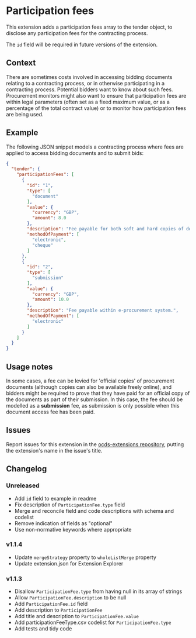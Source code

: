 # Participation fees

This extension adds a participation fees array to the tender object, to disclose any participation fees for the contracting process.

The `id` field will be required in future versions of the extension.

## Context

There are sometimes costs involved in accessing bidding documents relating to a contracting process, or in otherwise participating in a contracting process. Potential bidders want to know about such fees. Procurement monitors might also want to ensure that participation fees are within legal parameters (often set as a fixed maximum value, or as a percentage of the total contract value) or to monitor how participation fees are being used.

## Example

The following JSON snippet models a contracting process where fees are applied to access bidding documents and to submit bids:

```json
{
  "tender": {
    "participationFees": [
      {
        "id": "1",
        "type": [
          "document"
        ],
        "value": {
          "currency": "GBP",
          "amount": 8.0
        },
        "description": "Fee payable for both soft and hard copies of documents.",
        "methodOfPayment": [
          "electronic",
          "cheque"
        ]
      },
      {
        "id": "2",
        "type": [
          "submission"
        ],
        "value": {
          "currency": "GBP",
          "amount": 10.0
        },
        "description": "Fee payable within e-procurement system.",
        "methodOfPayment": [
          "electronic"
        ]
      }
    ]
  }
}
```

## Usage notes

In some cases, a fee can be levied for 'official copies' of procurement documents (although copies can also be available freely online), and bidders might be required to prove that they have paid for an official copy of the documents as part of their submission. In this case, the fee should be modelled as a **submission** fee, as submission is only possible when this document access fee has been paid.

## Issues

Report issues for this extension in the [ocds-extensions repository](https://github.com/open-contracting/ocds-extensions/issues), putting the extension's name in the issue's title.

## Changelog

### Unreleased

* Add `id` field to example in readme
* Fix description of `ParticipationFee.type` field
* Merge and reconcile field and code descriptions with schema and codelist
* Remove indication of fields as "optional"
* Use non-normative keywords where appropriate

### v1.1.4

* Update `mergeStrategy` property to `wholeListMerge` property
* Update extension.json for Extension Explorer

### v1.1.3

* Disallow `ParticipationFee.type` from having null in its array of strings
* Allow `ParticipationFee.description` to be null
* Add `ParticipationFee.id` field
* Add description to `ParticipationFee`
* Add title and description to `ParticipationFee.value`
* Add participationFeeType.csv codelist for `ParticipationFee.type`
* Add tests and tidy code
